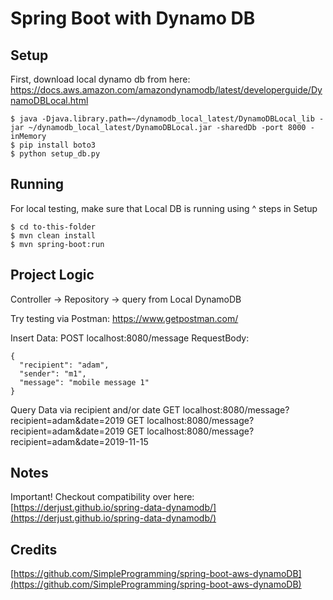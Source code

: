 # Spring Boot with Dynamo DB

## Setup
First, download local dynamo db from here: https://docs.aws.amazon.com/amazondynamodb/latest/developerguide/DynamoDBLocal.html
```
$ java -Djava.library.path=~/dynamodb_local_latest/DynamoDBLocal_lib -jar ~/dynamodb_local_latest/DynamoDBLocal.jar -sharedDb -port 8000 -inMemory
$ pip install boto3
$ python setup_db.py
```

## Running
For local testing, make sure that Local DB is running using ^ steps in Setup
```
$ cd to-this-folder
$ mvn clean install
$ mvn spring-boot:run
```

## Project Logic
Controller -> Repository -> query from Local DynamoDB

Try testing via Postman: https://www.getpostman.com/

Insert Data:
  POST localhost:8080/message
  RequestBody:
  ```
  {
    "recipient": "adam",
    "sender": "m1",
    "message": "mobile message 1"
  }
  ```

Query Data via recipient and/or date
  GET localhost:8080/message?recipient=adam&date=2019
  GET localhost:8080/message?recipient=adam&date=2019
  GET localhost:8080/message?recipient=adam&date=2019-11-15


## Notes
Important! Checkout compatibility over here: [https://derjust.github.io/spring-data-dynamodb/](https://derjust.github.io/spring-data-dynamodb/)

## Credits
[https://github.com/SimpleProgramming/spring-boot-aws-dynamoDB](https://github.com/SimpleProgramming/spring-boot-aws-dynamoDB)

